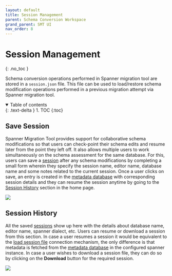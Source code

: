 ```yaml
---
layout: default
title: Session Management
parent: Schema Conversion Workspace
grand_parent: SMT UI
nav_order: 8
---
```


# Session Management
{: .no_toc }

Schema conversion operations performed in Spanner migration tool are stored in a `session.json` file. This file can be used to load/restore schema modification operations performed in a previous migration attempt via Spanner migration tool.

<details open markdown="block">
  <summary>
    Table of contents
  </summary>
  {: .text-delta }
1. TOC
{:toc}
</details>

## Save Session

Spanner Migration Tool provides support for collaborative schema modifications so that users can check-point their schema edits and resume later from the point they left off. It also allows multiple users to work simultaneously on the schema assessment for the same database. For this, users can save a [session](../ui.md/#termsterminology) after any schema modifications by completing a small form wherein they specify the session name, editor name, database name and some notes related to the current session. Once a user clicks on save, an entry is created in the [metadata database](../ui.md/#termsterminology) with corresponding session details and they can resume the session anytime by going to the [Session History](#session-history) section in the home page.

![](https://services.google.com/fh/files/helpcenter/asset-qr6lm8m22fo.png)

## Session History

All the saved [sessions](../ui.md/#termsterminology) show up here with the details about database name, editor name, spanner dialect, etc. Users can resume or download a session from this section. In case a user resumes a session it would be equivalent to the [load session file](../connect-source.md/#load-session-file) connection mechanism, the only difference is that metadata is fetched from the [metadata database](../ui.md/#termsterminology) in the configured spanner instance. In case a user wishes to download a session file, they can do so by clicking on the **Download** button for the required session.

![](https://services.google.com/fh/files/helpcenter/asset-0umdabpdp2e.png)
